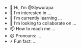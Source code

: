 - 👋 Hi, I’m @Slywurapa
- 👀 I’m interested in ...
- 🌱 I’m currently learning ...
- 💞️ I’m looking to collaborate on ...
- 📫 How to reach me ...
- 😄 Pronouns: ...
- ⚡ Fun fact: ...

<!---
Slywurapa/Slywurapa is a ✨ special ✨ repository because its `README.md` (this file) appears on your GitHub profile.
You can click the Preview link to take a look at your changes.
--->
